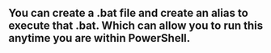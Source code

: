 ## You can create a .bat file and create an alias to execute that .bat. Which can allow you to run this anytime you are within PowerShell.